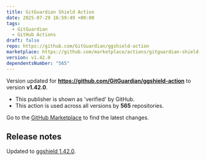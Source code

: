 ```yaml
---
title: GitGuardian Shield Action
date: 2025-07-29 16:59:49 +00:00
tags:
  - GitGuardian
  - GitHub Actions
draft: false
repo: https://github.com/GitGuardian/ggshield-action
marketplace: https://github.com/marketplace/actions/gitguardian-shield-action
version: v1.42.0
dependentsNumber: "565"
---
```



Version updated for **https://github.com/GitGuardian/ggshield-action** to version **v1.42.0**.
- This publisher is shown as 'verified' by GitHub.
- This action is used across all versions by **565** repositories.

Go to the [GitHub Marketplace](https://github.com/marketplace/actions/gitguardian-shield-action) to find the latest changes.

## Release notes

Updated to [ggshield 1.42.0](https://github.com/GitGuardian/ggshield/releases/v1.42.0).
